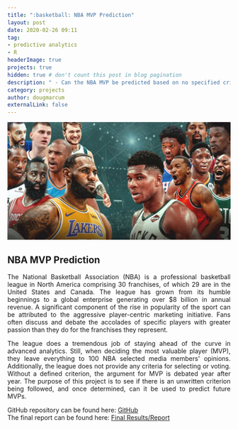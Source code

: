 ```yaml
---
title: ":basketball: NBA MVP Prediction"
layout: post
date: 2020-02-26 09:11
tag: 
- predictive analytics
- R
headerImage: true
projects: true
hidden: true # don't count this post in blog pagination
description: " - Can the NBA MVP be predicted based on no specified criteria from the league?"
category: projects
author: dougmarcum
externalLink: false
---
```


![Screenshot](/assets/images/mvp.jpg)

## NBA MVP Prediction  
<p align="justify">The National Basketball Association (NBA) is a professional basketball league in North America comprising 30 franchises, of which 29 are in the United States and Canada. The league has grown from its humble beginnings to a global enterprise generating over $8 billion in annual revenue. A significant component of the rise in popularity of the sport can be attributed to the aggressive player-centric marketing initiative. Fans often discuss and debate the accolades of specific players with greater passion than they do for the franchises they represent.</p>

<p align="justify">The league does a tremendous job of staying ahead of the curve in advanced analytics. Still, when deciding the most valuable player (MVP), they leave everything to 100 NBA selected media members' opinions. Additionally, the league does not provide any criteria for selecting or voting. Without a defined criterion, the argument for MVP is debated year after year. The purpose of this project is to see if there is an unwritten criterion being followed, and once determined, can it be used to predict future MVPs.</p>  
  
GitHub repository can be found here: [GitHub](https://github.com/MarcumDoug/NBA_MVP_Prediction)  
The final report can be found here: [Final Results/Report](https://github.com/MarcumDoug/NBA_MVP_Prediction/tree/main/Report)
